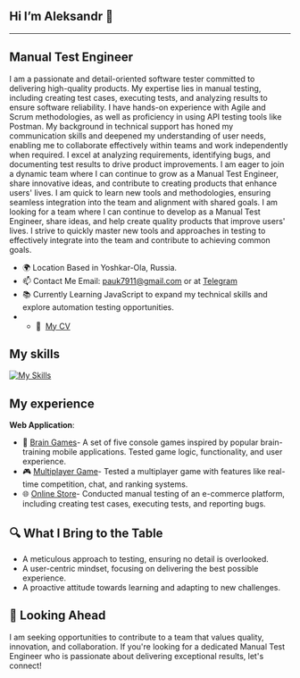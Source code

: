 ## Hi I’m Aleksandr 👋
----------------
Manual Test Engineer
----------------
I am a passionate and detail-oriented software tester committed to delivering high-quality products. My expertise lies in manual testing, including creating test cases, executing tests, and analyzing results to ensure software reliability. I have hands-on experience with Agile and Scrum methodologies, as well as proficiency in using API testing tools like Postman.
My background in technical support has honed my communication skills and deepened my understanding of user needs, enabling me to collaborate effectively within teams and work independently when required. I excel at analyzing requirements, identifying bugs, and documenting test results to drive product improvements.
I am eager to join a dynamic team where I can continue to grow as a Manual Test Engineer, share innovative ideas, and contribute to creating products that enhance users' lives. I am quick to learn new tools and methodologies, ensuring seamless integration into the team and alignment with shared goals.
I am looking for a team where I can continue to develop as a Manual Test Engineer, share ideas, and help create quality products that improve users' lives. I strive to quickly master new tools and approaches in testing to effectively integrate into the team and contribute to achieving common goals.

* 🌍 Location Based in Yoshkar-Ola, Russia.
* 📫 Contact Me Email: [pauk7911@gmail.com](mailto:pauk7911@gmail.com) or at [Telegram](https://t.me/Aleksandrka123)
* 📚 Currently Learning JavaScript to expand my technical skills and explore automation testing opportunities.
* * 📄  [My CV]()

## My skills
[![My Skills](https://skillicons.dev/icons?i=js,html,css,git,npm,linux&perline=8)](https://skillicons.dev)

## My experience
**Web Application**:
- 🧠 [Brain Games](https://github.com/Aleksandr02031989/Brain-Games)- A set of five console games inspired by popular brain-training mobile applications. Tested game logic, functionality, and user experience.
- 🎮 [Multiplayer Game](https://github.com/Aleksandr02031989/qa-engineer-project-85)- Tested a multiplayer game with features like real-time competition, chat, and ranking systems.
- 🌐 [Online Store](https://github.com/Aleksandr02031989/Testing-an-online-store)- Conducted manual testing of an e-commerce platform, including creating test cases, executing tests, and reporting bugs.
## 🔍 What I Bring to the Table
- A meticulous approach to testing, ensuring no detail is overlooked.
- A user-centric mindset, focusing on delivering the best possible experience.
- A proactive attitude towards learning and adapting to new challenges.
## 🚀 Looking Ahead
I am seeking opportunities to contribute to a team that values quality, innovation, and collaboration. If you're looking for a dedicated Manual Test Engineer who is passionate about delivering exceptional results, let's connect!
